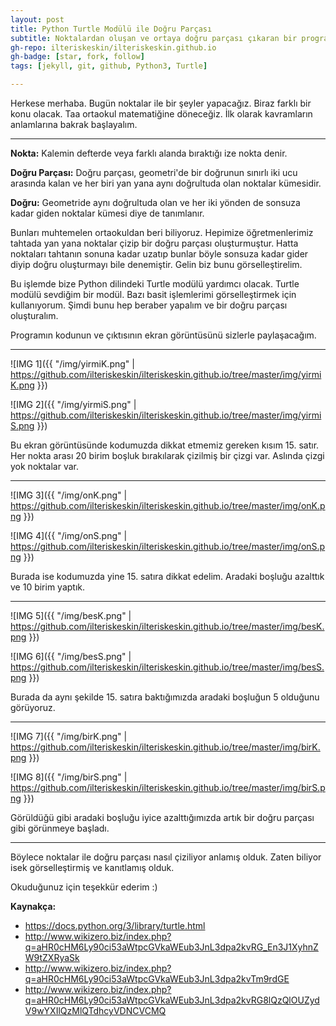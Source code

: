 ```yaml
---
layout: post
title: Python Turtle Modülü ile Doğru Parçası
subtitle: Noktalardan oluşan ve ortaya doğru parçası çıkaran bir program yazacağız.
gh-repo: ilteriskeskin/ilteriskeskin.github.io
gh-badge: [star, fork, follow]
tags: [jekyll, git, github, Python3, Turtle]

---
```


Herkese merhaba. Bugün noktalar ile bir şeyler yapacağız. Biraz farklı bir konu olacak. Taa ortaokul matematiğine döneceğiz.
İlk olarak kavramların anlamlarına bakrak başlayalım.

-------------------------

**Nokta:** Kalemin defterde veya farklı alanda bıraktığı ize nokta denir. 

**Doğru Parçası:** Doğru parçası, geometri'de bir doğrunun sınırlı iki ucu arasında kalan ve her biri yan yana aynı doğrultuda olan noktalar kümesidir.

**Doğru:** Geometride aynı doğrultuda olan ve her iki yönden de sonsuza kadar giden noktalar kümesi diye de tanımlanır.

Bunları muhtemelen ortaokuldan beri biliyoruz. Hepimize öğretmenlerimiz tahtada yan yana noktalar çizip bir doğru parçası oluşturmuştur. Hatta noktaları
tahtanın sonuna kadar uzatıp bunlar böyle sonsuza kadar gider diyip doğru oluşturmayı bile denemiştir. Gelin biz bunu görselleştirelim.

Bu işlemde bize Python dilindeki Turtle modülü yardımcı olacak. Turtle modülü sevdiğim bir modül. Bazı basit işlemlerimi görselleştirmek için kullanıyorum.
Şimdi bunu hep beraber yapalım ve bir doğru parçası oluşturalım.

Programın kodunun ve çıktısının ekran görüntüsünü sizlerle paylaşacağım.

-------------------------

![IMG 1]({{ "/img/yirmiK.png" | https://github.com/ilteriskeskin/ilteriskeskin.github.io/tree/master/img/yirmiK.png }})

![IMG 2]({{ "/img/yirmiS.png" | https://github.com/ilteriskeskin/ilteriskeskin.github.io/tree/master/img/yirmiS.png }})

Bu ekran görüntüsünde kodumuzda dikkat etmemiz gereken kısım 15. satır. Her nokta arası 20 birim boşluk bırakılarak çizilmiş bir çizgi var. Aslında çizgi yok
noktalar var. 

-------------------------

![IMG 3]({{ "/img/onK.png" | https://github.com/ilteriskeskin/ilteriskeskin.github.io/tree/master/img/onK.png }})

![IMG 4]({{ "/img/onS.png" | https://github.com/ilteriskeskin/ilteriskeskin.github.io/tree/master/img/onS.png }})

Burada ise kodumuzda yine 15. satıra dikkat edelim. Aradaki boşluğu azalttık ve 10 birim yaptık.

-------------------------

![IMG 5]({{ "/img/besK.png" | https://github.com/ilteriskeskin/ilteriskeskin.github.io/tree/master/img/besK.png }})

![IMG 6]({{ "/img/besS.png" | https://github.com/ilteriskeskin/ilteriskeskin.github.io/tree/master/img/besS.png }})

Burada da aynı şekilde 15. satıra baktığımızda aradaki boşluğun 5 olduğunu görüyoruz.

-------------------------

![IMG 7]({{ "/img/birK.png" | https://github.com/ilteriskeskin/ilteriskeskin.github.io/tree/master/img/birK.png }})

![IMG 8]({{ "/img/birS.png" | https://github.com/ilteriskeskin/ilteriskeskin.github.io/tree/master/img/birS.png }})

Görüldüğü gibi aradaki boşluğu iyice azalttığımızda artık bir doğru parçası gibi görünmeye başladı. 

-------------------------

Böylece noktalar ile doğru parçası nasıl çiziliyor anlamış olduk. Zaten biliyor isek görselleştirmiş ve kanıtlamış olduk.  

Okuduğunuz için teşekkür ederim :)

**Kaynakça:**

* https://docs.python.org/3/library/turtle.html
* http://www.wikizero.biz/index.php?q=aHR0cHM6Ly90ci53aWtpcGVkaWEub3JnL3dpa2kvRG_En3J1XyhnZW9tZXRyaSk
* http://www.wikizero.biz/index.php?q=aHR0cHM6Ly90ci53aWtpcGVkaWEub3JnL3dpa2kvTm9rdGE
* http://www.wikizero.biz/index.php?q=aHR0cHM6Ly90ci53aWtpcGVkaWEub3JnL3dpa2kvRG8lQzQlOUZydV9wYXIlQzMlQTdhcyVDNCVCMQ
